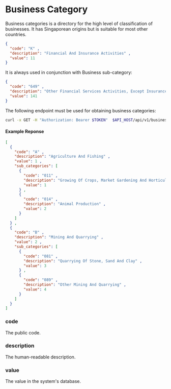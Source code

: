 # Business Category

Business categories is a directory for the high level of classification of businesses. It has Singaporean
origins but is suitable for most other countries.

```json
{
  "code": "K" ,
  "description": "Financial And Insurance Activities" ,
  "value": 11
}
```

It is always used in conjunction with Business sub-category:

```json
{
  "code": "649" ,
  "description": "Other Financial Services Activities, Except Insurance And Pension Funding Activities" ,
  "value": 141
}
```

The following endpoint must be used for obtaining business categories:

```bash
curl -x GET -H "Authorization: Bearer $TOKEN"  $API_HOST/api/v1/businesscategories
```

#### Example Reponse

```json
[
  {
    "code": "A" ,
    "description": "Agriculture And Fishing" ,
    "value": 1 ,
    "sub_categories": [
      {
        "code": "011" ,
        "description": "Growing Of Crops, Market Gardening And Horticulture" ,
        "value": 1
      } ,
      {
        "code": "014" ,
        "description": "Animal Production" ,
        "value": 2
      }
    ]
  } ,
  {
    "code": "B" ,
    "description": "Mining And Quarrying" ,
    "value": 2 ,
    "sub_categories": [
      {
        "code": "081" ,
        "description": "Quarrying Of Stone, Sand And Clay" ,
        "value": 3
      } ,
      {
        "code": "089" ,
        "description": "Other Mining And Quarrying" ,
        "value": 4
      }
    ]
  }
]
```

### code

The public code.

### description

The human-readable description.

### value

The value in the system's database.
